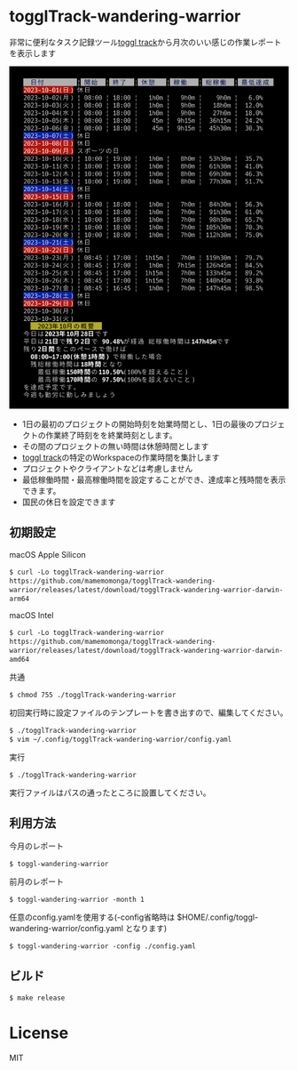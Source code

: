 # togglTrack-wandering-warrior

非常に便利なタスク記録ツール[toggl track](https://track.toggl.com/)から月次のいい感じの作業レポートを表示します

![screen](./resources/screen.png)

* 1日の最初のプロジェクトの開始時刻を始業時間とし、1日の最後のプロジェクトの作業終了時刻をを終業時刻とします。
* その間のプロジェクトの無い時間は休憩時間とします
* [toggl track](https://track.toggl.com/)の特定のWorkspaceの作業時間を集計します
* プロジェクトやクライアントなどは考慮しません
* 最低稼働時間・最高稼働時間を設定することができ、達成率と残時間を表示できます。
* 国民の休日を設定できます

## 初期設定

macOS Apple Silicon

    $ curl -Lo togglTrack-wandering-warrior https://github.com/mamemomonga/togglTrack-wandering-warrior/releases/latest/download/togglTrack-wandering-warrior-darwin-arm64

macOS Intel

    $ curl -Lo togglTrack-wandering-warrior https://github.com/mamemomonga/togglTrack-wandering-warrior/releases/latest/download/togglTrack-wandering-warrior-darwin-amd64

共通

    $ chmod 755 ./togglTrack-wandering-warrior
    
初回実行時に設定ファイルのテンプレートを書き出すので、編集してください。

    $ ./togglTrack-wandering-warrior
    $ vim ~/.config/togglTrack-wandering-warrior/config.yaml

実行

    $ ./togglTrack-wandering-warrior

実行ファイルはパスの通ったところに設置してください。

## 利用方法

今月のレポート    

    $ toggl-wandering-warrior

前月のレポート

    $ toggl-wandering-warrior -month 1

任意のconfig.yamlを使用する(-config省略時は $HOME/.config/toggl-wandering-warrior/config.yaml となります)

    $ toggl-wandering-warrior -config ./config.yaml

## ビルド

    $ make release

# License

MIT
